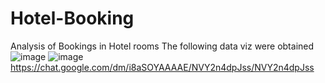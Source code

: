 # Hotel-Booking
Analysis of Bookings in Hotel rooms
The following data viz were obtained
![image](https://github.com/jeev-data-wiz/Hotel-Booking/assets/149048638/d2623f08-4dd4-4c36-8207-9c8b5c565509)
![image](https://github.com/jeev-data-wiz/Hotel-Booking/assets/149048638/300d235f-7800-4621-a002-c3aa48a175f2)
https://chat.google.com/dm/i8aSOYAAAAE/NVY2n4dpJss/NVY2n4dpJss
